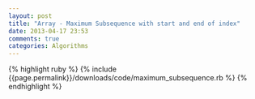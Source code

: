 ```yaml
---
layout: post
title: "Array - Maximum Subsequence with start and end of index"
date: 2013-04-17 23:53
comments: true
categories: Algorithms
---
```

{% highlight ruby %}
       {% include {{page.permalink}}/downloads/code/maximum_subsequence.rb %}
    {% endhighlight %}
